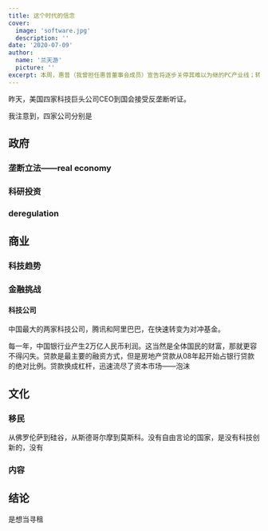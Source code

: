 ```yaml
---
title: 这个时代的信念
cover:
  image: 'software.jpg'
  description: ''
date: '2020-07-09'
author:
  name: '兰天游'    
  picture: ''
excerpt: 本周，惠普（我曾担任惠普董事会成员）宣告将逐步关停其难以为继的PC产业线；转而加大投资软件业务，因为软件业务有更大增长潜力。这两条消息震惊了科技业。但是这两条消息与我观察到的一个趋势，一个让我对未来美国和世界经济增长非常乐观的趋势，正相符合。哪怕股市最近在经历大幅震荡。
---
```


昨天，美国四家科技巨头公司CEO到国会接受反垄断听证。

我注意到，四家公司分别是

## 政府

### 垄断立法——real economy

### 科研投资

### deregulation

## 商业

### 科技趋势

### 金融挑战

#### 科技公司

中国最大的两家科技公司，腾讯和阿里巴巴，在快速转变为对冲基金。

每一年，中国银行业产生2万亿人民币利润。这当然是全体国民的财富，那就更容不得闪失。贷款是最主要的融资方式，但是房地产贷款从08年起开始占银行贷款的绝对比例。贷款换成杠杆，迅速流尽了资本市场——泡沫

## 文化

### 移民

从佛罗伦萨到硅谷，从斯德哥尔摩到莫斯科。没有自由言论的国家，是没有科技创新的，没有

### 内容

## 结论

是想当寻租
